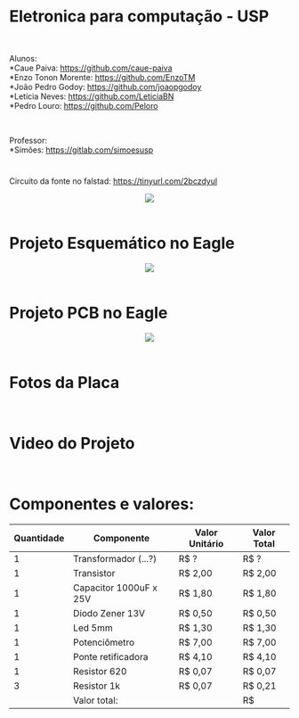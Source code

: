 # Eletronica para computação - USP

<br>

Alunos:
<br>
*Caue Paiva: https://github.com/caue-paiva
<br>
*Enzo Tonon Morente: https://github.com/EnzoTM
<br>
*João Pedro Godoy: https://github.com/joaopgodoy
<br>
*Letícia Neves: https://github.com/LeticiaBN
<br>
*Pedro Louro: https://github.com/Peloro

<br>

Professor:
<br>
*Simões: https://gitlab.com/simoesusp

#

Circuito da fonte no falstad: https://tinyurl.com/2bczdyul
<div align="center">
  <img src="https://raw.githubusercontent.com/EnzoTM/Eletro_usp/main/Eletro_USP/images/circuito_final.png">
</div>

</br>

<h1>Projeto Esquemático no Eagle</h1>
<div align="center">
  <img src="https://raw.githubusercontent.com/EnzoTM/Eletro_usp/main/Eletro_USP/images/Fonte%20Schematic%20Eagle.png">
</div>

</br>

<h1>Projeto PCB no Eagle</h1>
<div align="center">
  <img src="https://raw.githubusercontent.com/EnzoTM/Eletro_usp/main/Eletro_USP/images/Fonte%20PCB%20Eagle.png">
</div>

</br>

<h1>Fotos da Placa</h1>
<div align="center">
  <img src="">
</div>

</br>

<h1>Video do Projeto</h1>
<div align="center">
  <img src="">
</div>

</br>

<h1>Componentes e valores:</h1>

| Quantidade  | Componente | Valor Unitário | Valor Total |
| ------------- | ------------- | ------------- | ------------- |
| 1 | Transformador (...?)  | R$ ? | R$ ? |
| 1 | Transistor | R$ 2,00 | R$ 2,00 |
| 1 | Capacitor 1000uF x 25V | R$ 1,80 | R$ 1,80 |
| 1 | Diodo Zener 13V | R$ 0,50 | R$ 0,50 |
| 1 | Led 5mm | R$ 1,30 | R$ 1,30 |
| 1 | Potenciômetro | R$ 7,00 | R$ 7,00 |
| 1 | Ponte retificadora | R$ 4,10 | R$ 4,10 |
| 1 | Resistor 620 | R$ 0,07 | R$ 0,07 |
| 3 | Resistor 1k | R$ 0,07 | R$ 0,21 |
|   | Valor total: | | R$ |
